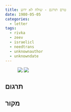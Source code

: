 ```yaml
---
title: טרם תורגם - שולח לא ידוע
date: 1980-05-05
categories:
  - letter
tags:
  - rivka
  - zeev
  - israelicl
  - needtrans
  - unknownauthor
  - unknowndate
---
```


<figure class="half">
    <a  href="/pupko-papers/assets/images/1980-05-05-unknown-1.jpg">
    <img src="/pupko-papers/assets/images/1980-05-05-unknown-1.jpg"></a>
    <a  href="/pupko-papers/assets/images/1980-05-05-unknown-2.jpg">
    <img src="/pupko-papers/assets/images/1980-05-05-unknown-2.jpg"></a>
</figure>

## תרגום

## מקור
